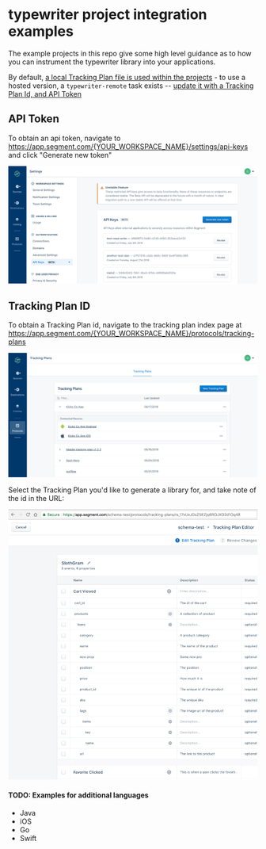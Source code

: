 # typewriter project integration examples

The example projects in this repo give some high level guidance as to how you can instrument
the typewriter library into your applications.

By default, [a local Tracking Plan file is used within the projects](https://github.com/segmentio/typewriter-examples/blob/master/typescript-project/tracking-plan.json) - to use a hosted version, a `typewriter-remote` task exists --  [update it with a Tracking Plan Id, and API Token](https://github.com/segmentio/typewriter-examples/blob/master/typescript-project/package.json#L8) 

## API Token

To obtain an api token, navigate to https://app.segment.com/{YOUR_WORKSPACE_NAME}/settings/api-keys and click "Generate new token"

![API Keys](./api_keys.png)

## Tracking Plan ID

To obtain a Tracking Plan id, navigate to the tracking plan index page at https://app.segment.com/{YOUR_WORKSPACE_NAME}/protocols/tracking-plans 

![Tracking Plan Index](./tracking_plan_index.png) 

Select the Tracking Plan you'd like to generate a library for, and take note of the id in the URL:

![Tracking Plan ID](./tracking_plan_show.png)

#### TODO: Examples for additional languages
- Java
- iOS
- Go
- Swift
